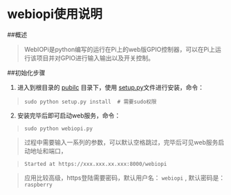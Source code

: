 webiopi使用说明
=======
##概述

> WebIOPi是python编写的运行在Pi上的web版GPIO控制器，可以在Pi上运行该项目并对GPIO进行输入输出以及开关控制。

##初始化步骤

1. 进入到根目录的 [pubilc](https://github.com/dddd1919/webiopi/tree/master/python) 目录下，使用 [setup.py](https://github.com/dddd1919/webiopi/blob/master/python/setup.py)文件进行安装，命令：

>     sudo python setup.py install  # 需要sudo权限

2. 安装完毕后即可启动web服务，命令：

>     sudo python webiopi.py

> 过程中需要输入一系列的参数，可以默认空格跳过，完毕后可见web服务启动地址和端口，

>     Started at https://xxx.xxx.xx.xxx:8000/webiopi

>  应用比较高级，https登陆需要密码，默认用户名： `webiopi` , 默认密码是： `raspberry`
